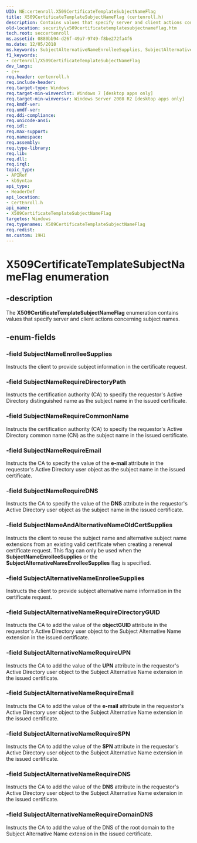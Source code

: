 ```yaml
---
UID: NE:certenroll.X509CertificateTemplateSubjectNameFlag
title: X509CertificateTemplateSubjectNameFlag (certenroll.h)
description: Contains values that specify server and client actions concerning subject names.
old-location: security\x509certificatetemplatesubjectnameflag.htm
tech.root: seccertenroll
ms.assetid: 0880bb94-d26f-49a7-9749-f8be272fa4f6
ms.date: 12/05/2018
ms.keywords: SubjectAlternativeNameEnrolleeSupplies, SubjectAlternativeNameRequireDNS, SubjectAlternativeNameRequireDirectoryGUID, SubjectAlternativeNameRequireDomainDNS, SubjectAlternativeNameRequireEmail, SubjectAlternativeNameRequireSPN, SubjectAlternativeNameRequireUPN, SubjectNameAndAlternativeNameOldCertSupplies, SubjectNameEnrolleeSupplies, SubjectNameRequireCommonName, SubjectNameRequireDNS, SubjectNameRequireDirectoryPath, SubjectNameRequireEmail, X509CertificateTemplateSubjectNameFlag, X509CertificateTemplateSubjectNameFlag enumeration [Security], certenroll/SubjectAlternativeNameEnrolleeSupplies, certenroll/SubjectAlternativeNameRequireDNS, certenroll/SubjectAlternativeNameRequireDirectoryGUID, certenroll/SubjectAlternativeNameRequireDomainDNS, certenroll/SubjectAlternativeNameRequireEmail, certenroll/SubjectAlternativeNameRequireSPN, certenroll/SubjectAlternativeNameRequireUPN, certenroll/SubjectNameAndAlternativeNameOldCertSupplies, certenroll/SubjectNameEnrolleeSupplies, certenroll/SubjectNameRequireCommonName, certenroll/SubjectNameRequireDNS, certenroll/SubjectNameRequireDirectoryPath, certenroll/SubjectNameRequireEmail, certenroll/X509CertificateTemplateSubjectNameFlag, security.x509certificatetemplatesubjectnameflag
f1_keywords:
- certenroll/X509CertificateTemplateSubjectNameFlag
dev_langs:
- c++
req.header: certenroll.h
req.include-header: 
req.target-type: Windows
req.target-min-winverclnt: Windows 7 [desktop apps only]
req.target-min-winversvr: Windows Server 2008 R2 [desktop apps only]
req.kmdf-ver: 
req.umdf-ver: 
req.ddi-compliance: 
req.unicode-ansi: 
req.idl: 
req.max-support: 
req.namespace: 
req.assembly: 
req.type-library: 
req.lib: 
req.dll: 
req.irql: 
topic_type:
- APIRef
- kbSyntax
api_type:
- HeaderDef
api_location:
- CertEnroll.h
api_name:
- X509CertificateTemplateSubjectNameFlag
targetos: Windows
req.typenames: X509CertificateTemplateSubjectNameFlag
req.redist: 
ms.custom: 19H1
---
```


# X509CertificateTemplateSubjectNameFlag enumeration


## -description


The <b>X509CertificateTemplateSubjectNameFlag</b> enumeration contains values that specify server and client actions concerning subject names.


## -enum-fields




### -field SubjectNameEnrolleeSupplies

Instructs the client to provide subject information in the certificate request.


### -field SubjectNameRequireDirectoryPath

Instructs the certification authority (CA) to specify the requestor's Active Directory distinguished name as the subject name in the issued certificate.


### -field SubjectNameRequireCommonName

Instructs the certification authority (CA) to specify the requestor's Active Directory common name (CN) as the subject name in the issued certificate.


### -field SubjectNameRequireEmail

Instructs the CA to specify the value of the <b>e-mail</b> attribute in the requestor's Active Directory user object as the subject name in the issued certificate.


### -field SubjectNameRequireDNS

Instructs the CA to specify the value of the <b>DNS</b> attribute in the requestor's Active Directory user object as the subject name in the issued certificate.


### -field SubjectNameAndAlternativeNameOldCertSupplies

Instructs the client to reuse the subject name and alternative subject name extensions from an existing valid certificate when creating a renewal certificate request.  This flag can only be used when the <b>SubjectNameEnrolleeSupplies</b> or the <b>SubjectAlternativeNameEnrolleeSupplies</b> flag is specified.


### -field SubjectAlternativeNameEnrolleeSupplies

Instructs the client to provide subject alternative name information in the certificate request.


### -field SubjectAlternativeNameRequireDirectoryGUID

Instructs the CA to add the value of the <b>objectGUID </b> attribute in the requestor's Active Directory user object to the Subject Alternative Name extension in the issued certificate.


### -field SubjectAlternativeNameRequireUPN

Instructs the CA to add the value of the <b>UPN</b> attribute in the requestor's Active Directory user object to the Subject Alternative Name extension in the issued certificate.


### -field SubjectAlternativeNameRequireEmail

Instructs the CA to add the value of the <b>e-mail</b> attribute in the requestor's Active Directory user object to the Subject Alternative Name extension in the issued certificate.


### -field SubjectAlternativeNameRequireSPN

Instructs the CA to add the value of the <b>SPN</b> attribute in the requestor's Active Directory user object to the Subject Alternative Name extension in the issued certificate.


### -field SubjectAlternativeNameRequireDNS

Instructs the CA to add the value of the <b>DNS</b> attribute in the requestor's Active Directory user object to the Subject Alternative Name extension  in the issued certificate.


### -field SubjectAlternativeNameRequireDomainDNS

Instructs the CA to add the value of the DNS of the root domain to the Subject Alternative Name extension  in the issued certificate.

